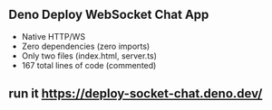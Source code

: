 ## Deno Deploy WebSocket Chat App

 * Native HTTP/WS
 * Zero dependencies (zero imports)
 * Only two files (index.html, server.ts)
 * 167 total lines of code (commented)

## run it  https://deploy-socket-chat.deno.dev/
